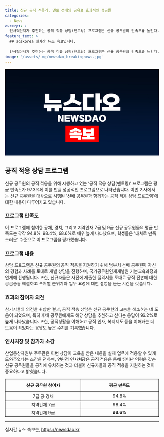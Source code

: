 ```yaml
---
title: 신규 공직 적응기, 멘토 선배의 공유로 효과적인 성공률
categories:
  - News
excerpt: >
  인사혁신처가 추진하는 공직 적응 상담(멘토링) 프로그램은 신규 공무원의 만족도를 높인다. 지난 6월에 신규 공무원을 대상으로 한 설문조사에서 참가자들은 평균 97.3%의 만족도를 기록했다. 이 프로그램은 범부처 선배 공무원이 직접 자신의 경험을 공유하고 안내하는 방식으로 이뤄지고, 사전 질의서를 기반으로 업무에 대한 이해를 높이고, 다양한 프로그램을 통해 공직 적응을 돕는다. 신규 공무원의 역량 제고와 공직 적응에 긍정적인 효과를 나타내며, 참가자들로부터 높은 만족도와 추천 의사를 얻고 있다.
feature_text: >
  ## adskorea 실시간 뉴스 속보입니다.

  인사혁신처가 추진하는 공직 적응 상담(멘토링) 프로그램은 신규 공무원의 만족도를 높인다. 지난 6월에 신규 공무원을 대상으로 한 설문조사에서 참가자들은 평균 97.3%의 만족도를 기록했다. 이 프로그램은 범부처 선배 공무원이 직접 자신의 경험을 공유하고 안내하는 방식으로 이뤄지고, 사전 질의서를 기반으로 업무에 대한 이해를 높이고, 다양한 프로그램을 통해 공직 적응을 돕는다. 신규 공무원의 역량 제고와 공직 적응에 긍정적인 효과를 나타내며, 참가자들로부터 높은 만족도와 추천 의사를 얻고 있다.
image: '/assets/img/newsdao_breakingnews.jpg'
---
```


<p><img src="/assets/img/newsdao_breakingnews.jpg" alt="adskorea 속보" /></p>

<h2 data-ke-size="size26">공직 적응 상담 프로그램</h2>

<p data-ke-size="size16">신규 공무원의 공직 적응을 위해 시행하고 있는 ‘공직 적응 상담(멘토링)’ 프로그램은 평균 만족도가 97.3%에 이를 만큼 성공적인 프로그램으로 나타났습니다. 이번 기사에서는 신규 공무원을 대상으로 시행된 ‘선배 공무원과 함께하는 공직 적응 상담 프로그램’에 대한 내용이 다루어지고 있습니다.</p>

<h3>프로그램 만족도</h3>

<p data-ke-size="size16">이 프로그램에 참여한 공채, 경채, 그리고 지역인재 7급 및 9급 신규 공무원들의 평균 만족도는 각각 94.8%, 98.4%, 98.6%로 매우 높게 나타났으며, 학생들은 '대체로 만족스러운' 수준으로 이 프로그램을 평가했습니다.</p>

<h3>프로그램 내용</h3>

<p data-ke-size="size16">상담 프로그램은 신규 공무원의 공직 적응을 지원하기 위해 범부처 선배 공무원이 자신의 경험과 사례를 토대로 개별 상담을 진행하며, 국가공무원인재개발원 기본교육과정과 연계해 진행됩니다. 또한, 신규자들은 사전에 제출한 질의서를 토대로 공직 전반에 대한 궁금증을 해결하고 부처별 분위기와 업무 요령에 대한 설명을 듣는 시간을 갖습니다.</p>

<h3>효과와 참여자 의견</h3>

<p data-ke-size="size16">참가자들의 의견을 취합한 결과, 공직 적응 상담은 신규 공무원의 고충을 해소하는 데 도움이 되었으며, 특히 후배 공무원에게도 해당 상담을 추천하고 싶다는 응답이 96.2%로 높게 나타났습니다. 또한, 공직생활을 이해하고 공직 인사, 복지제도 등을 이해하는 데 도움이 되었다는 응답도 높은 수치를 기록했습니다.</p>

<h3>인사처장 및 참가자 소감</h3>

<p data-ke-size="size16">산업통상자원부 주무관은 이번 상담이 교육을 받은 내용을 실제 업무에 적용할 수 있게 도와주었다는 소감을 전하며, 연원정 인사처장은 공직 적응을 통해 뛰어난 역량을 갖춘 신규 공무원들을 공직에 유치하는 것과 더불어 신규자들의 공직 적응을 지원하는 것이 중요하다고 밝혔습니다.</p>

<p data-ke-size="size16"></p>

<table style="width: 100%;" border="1">
<tbody>
<tr>
<td style="text-align: center; width: 319px; height: 35px;"><b>신규 공무원 참여자</b></td>
<td style="text-align: center; width: 319px; height: 35px;"><b>평균 만족도</b></td>
</tr>
<tr>
<td style="text-align: center; height: 23px;">7급 공·경채</td>
<td style="text-align: center; height: 23px;">94.8%</td>
</tr>
<tr>
<td style="text-align: center; height: 17px;">지역인재 7급</td>
<td style="text-align: center; height: 17px;">98.4%</td>
</tr>
<tr>
<td style="text-align: center; height: 17px;">지역인재 9급</td>
<td style="text-align: center; height: 17px;"><b>98.6%</b></td>
</tr>
</tbody>
</table>

<p data-ke-size="size16"></p>

<hr>

<p data-ke-size="size16"></p>
실시간 뉴스 속보는, <a href="https://newsdao.kr" rel="dofollow">https://newsdao.kr</a>


